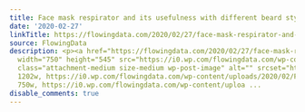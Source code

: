 ```yaml
---
title: Face mask respirator and its usefulness with different beard styles
date: '2020-02-27'
linkTitle: https://flowingdata.com/2020/02/27/face-mask-respirator-and-its-usefulness-with-different-beard-styles/
source: FlowingData
description: <p><a href="https://flowingdata.com/2020/02/27/face-mask-respirator-and-its-usefulness-with-different-beard-styles/"><img
  width="750" height="545" src="https://i0.wp.com/flowingdata.com/wp-content/uploads/2020/02/FacialHairWmaskLG.jpg?fit=750%2C545&amp;ssl=1"
  class="attachment-medium size-medium wp-post-image" alt="" srcset="https://i0.wp.com/flowingdata.com/wp-content/uploads/2020/02/FacialHairWmaskLG.jpg?w=1202&amp;ssl=1
  1202w, https://i0.wp.com/flowingdata.com/wp-content/uploads/2020/02/FacialHairWmaskLG.jpg?resize=750%2C545&amp;ssl=1
  750w, https://i0.wp.com/flowingdata.com/wp-content/uploa ...
disable_comments: true
---
```

<p><a href="https://flowingdata.com/2020/02/27/face-mask-respirator-and-its-usefulness-with-different-beard-styles/"><img width="750" height="545" src="https://i0.wp.com/flowingdata.com/wp-content/uploads/2020/02/FacialHairWmaskLG.jpg?fit=750%2C545&amp;ssl=1" class="attachment-medium size-medium wp-post-image" alt="" srcset="https://i0.wp.com/flowingdata.com/wp-content/uploads/2020/02/FacialHairWmaskLG.jpg?w=1202&amp;ssl=1 1202w, https://i0.wp.com/flowingdata.com/wp-content/uploads/2020/02/FacialHairWmaskLG.jpg?resize=750%2C545&amp;ssl=1 750w, https://i0.wp.com/flowingdata.com/wp-content/uploa ...